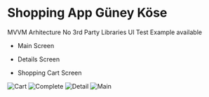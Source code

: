 # Shopping App Güney Köse

MVVM Arhitecture
No 3rd Party Libraries
UI Test Example available

* Main Screen

* Details Screen

* Shopping Cart Screen

![Cart](https://github.com/guneyKose/ShoppingApp/assets/96869841/f726e4f3-89eb-4a4f-bcf9-dacf22ce84f8)
![Complete](https://github.com/guneyKose/ShoppingApp/assets/96869841/b0d4051d-e64f-44c8-964d-5d8ad60952e9)
![Detail](https://github.com/guneyKose/ShoppingApp/assets/96869841/6e5aa05d-56b5-49b2-9440-d34f2c413925)
![Main](https://github.com/guneyKose/ShoppingApp/assets/96869841/190a74ad-cc25-49d7-a656-e1e1519dd24f)
